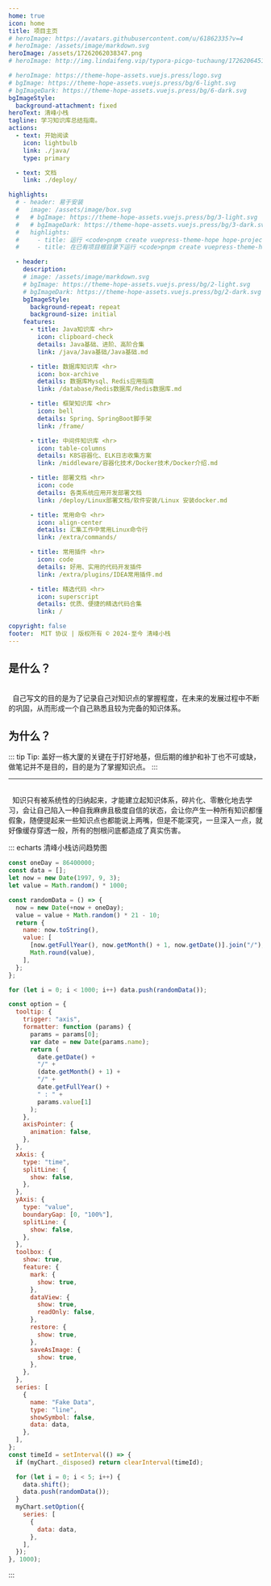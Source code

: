 ```yaml
---
home: true
icon: home
title: 项目主页
# heroImage: https://avatars.githubusercontent.com/u/61862335?v=4
# heroImage: /assets/image/markdown.svg
heroImage: /assets/17262062038347.png
# heroImage: http://img.lindaifeng.vip/typora-picgo-tuchaung/1726206451406_1.png

# heroImage: https://theme-hope-assets.vuejs.press/logo.svg
# bgImage: https://theme-hope-assets.vuejs.press/bg/6-light.svg
# bgImageDark: https://theme-hope-assets.vuejs.press/bg/6-dark.svg
bgImageStyle:
  background-attachment: fixed
heroText: 清峰小栈
tagline: 学习知识库总结指南。
actions:
  - text: 开始阅读
    icon: lightbulb
    link: ./java/
    type: primary

  - text: 文档
    link: ./deploy/

highlights:
  # - header: 易于安装
  #   image: /assets/image/box.svg
  #   # bgImage: https://theme-hope-assets.vuejs.press/bg/3-light.svg
  #   # bgImageDark: https://theme-hope-assets.vuejs.press/bg/3-dark.svg
  #   highlights:
  #     - title: 运行 <code>pnpm create vuepress-theme-hope hope-project</code> 以创建一个新的主题项目。
  #     - title: 在已有项目根目录下运行 <code>pnpm create vuepress-theme-hope add .</code> 以在项目中添加主题。

  - header: 
    description: 
    # image: /assets/image/markdown.svg
    # bgImage: https://theme-hope-assets.vuejs.press/bg/2-light.svg
    # bgImageDark: https://theme-hope-assets.vuejs.press/bg/2-dark.svg
    bgImageStyle:
      background-repeat: repeat
      background-size: initial
    features:
      - title: Java知识库 <hr>
        icon: clipboard-check
        details: Java基础、进阶、高阶合集
        link: /java/Java基础/Java基础.md

      - title: 数据库知识库 <hr>
        icon: box-archive
        details: 数据库Mysql、Redis应用指南
        link: /database/Redis数据库/Redis数据库.md

      - title: 框架知识库 <hr>
        icon: bell
        details: Spring、SpringBoot脚手架
        link: /frame/

      - title: 中间件知识库 <hr>
        icon: table-columns
        details: K8S容器化、ELK日志收集方案
        link: /middleware/容器化技术/Docker技术/Docker介绍.md

      - title: 部署文档 <hr>
        icon: code
        details: 各类系统应用开发部署文档
        link: /deploy/Linux部署文档/软件安装/Linux 安装docker.md

      - title: 常用命令 <hr>
        icon: align-center
        details: 汇集工作中常用Linux命令行
        link: /extra/commands/

      - title: 常用插件 <hr>
        icon: code
        details: 好用、实用的代码开发插件
        link: /extra/plugins/IDEA常用插件.md

      - title: 精选代码 <hr>
        icon: superscript
        details: 优质、便捷的精选代码合集
        link: /

copyright: false
footer:  MIT 协议 | 版权所有 © 2024-至今 清峰小栈
---
```


<h2>是什么？</h2>
<br>
&nbsp 自己写文的目的是为了记录自己对知识点的掌握程度，在未来的发展过程中不断的巩固，从而形成一个自己熟悉且较为完备的知识体系。
<br>

<h2>为什么？</h2>

::: tip Tip:
  盖好一栋大厦的关键在于打好地基，但后期的维护和补丁也不可或缺，做笔记并不是目的，目的是为了掌握知识点。
:::
<hr>
<br>
&nbsp 知识只有被系统性的归纳起来，才能建立起知识体系，碎片化、零散化地去学习，会让自己陷入一种自我麻痹且极度自信的状态，会让你产生一种所有知识都懂假象，随便提起来一些知识点也都能说上两嘴，但是不能深究，一旦深入一点，就好像缓存穿透一般，所有的刨根问底都造成了真实伤害。
<br>

<!-- #include-env-start: /home/runner/work/vuepress-theme-hope/vuepress-theme-hope/docs/md-enhance/src/echarts -->
::: echarts 清峰小栈访问趋势图

```js
const oneDay = 86400000;
const data = [];
let now = new Date(1997, 9, 3);
let value = Math.random() * 1000;

const randomData = () => {
  now = new Date(+now + oneDay);
  value = value + Math.random() * 21 - 10;
  return {
    name: now.toString(),
    value: [
      [now.getFullYear(), now.getMonth() + 1, now.getDate()].join("/"),
      Math.round(value),
    ],
  };
};

for (let i = 0; i < 1000; i++) data.push(randomData());

const option = {
  tooltip: {
    trigger: "axis",
    formatter: function (params) {
      params = params[0];
      var date = new Date(params.name);
      return (
        date.getDate() +
        "/" +
        (date.getMonth() + 1) +
        "/" +
        date.getFullYear() +
        " : " +
        params.value[1]
      );
    },
    axisPointer: {
      animation: false,
    },
  },
  xAxis: {
    type: "time",
    splitLine: {
      show: false,
    },
  },
  yAxis: {
    type: "value",
    boundaryGap: [0, "100%"],
    splitLine: {
      show: false,
    },
  },
  toolbox: {
    show: true,
    feature: {
      mark: {
        show: true,
      },
      dataView: {
        show: true,
        readOnly: false,
      },
      restore: {
        show: true,
      },
      saveAsImage: {
        show: true,
      },
    },
  },
  series: [
    {
      name: "Fake Data",
      type: "line",
      showSymbol: false,
      data: data,
    },
  ],
};
const timeId = setInterval(() => {
  if (myChart._disposed) return clearInterval(timeId);

  for (let i = 0; i < 5; i++) {
    data.shift();
    data.push(randomData());
  }
  myChart.setOption({
    series: [
      {
        data: data,
      },
    ],
  });
}, 1000);
```

:::

<!-- #include-env-end -->